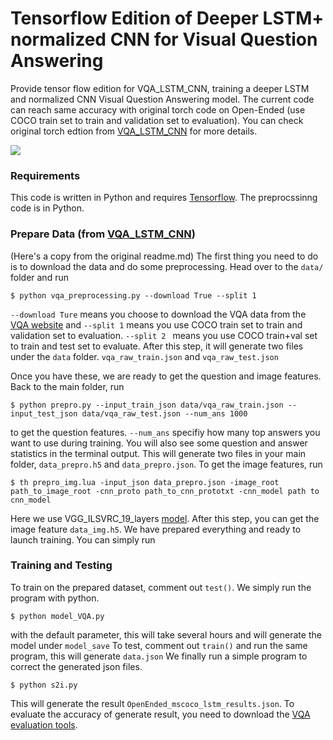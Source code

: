 # Tensorflow Edition of Deeper LSTM+ normalized CNN for Visual Question Answering

Provide tensor flow edition for VQA_LSTM_CNN, training a deeper LSTM and normalized CNN Visual Question Answering model. The current code can reach same accuracy with original torch code on Open-Ended (use COCO train set to train and validation set to evaluation). You can check original torch edtion from [VQA_LSTM_CNN](https://github.com/VT-vision-lab/VQA_LSTM_CNN) for more details.

![](https://cloud.githubusercontent.com/assets/19935904/16358326/e6812310-3add-11e6-914f-c61c19d6ab5a.png)

### Requirements

This code is written in Python and requires [Tensorflow](https://www.tensorflow.org). The preprocssinng code is in Python.

### Prepare Data (from [VQA_LSTM_CNN](https://github.com/VT-vision-lab/VQA_LSTM_CNN))
(Here's a copy from the original readme.md)
The first thing you need to do is to download the data and do some preprocessing. Head over to the `data/` folder and run

```
$ python vqa_preprocessing.py --download True --split 1
```

`--download Ture` means you choose to download the VQA data from the [VQA website](http://www.visualqa.org/) and `--split 1` means you use COCO train set to train and validation set to evaluation. `--split 2 ` means you use COCO train+val set to train and test set to evaluate. After this step, it will generate two files under the `data` folder. `vqa_raw_train.json` and `vqa_raw_test.json`

Once you have these, we are ready to get the question and image features. Back to the main folder, run

```
$ python prepro.py --input_train_json data/vqa_raw_train.json --input_test_json data/vqa_raw_test.json --num_ans 1000
```

to get the question features. `--num_ans` specifiy how many top answers you want to use during training. You will also see some question and answer statistics in the terminal output. This will generate two files in your main folder, `data_prepro.h5` and `data_prepro.json`. To get the image features, run

```
$ th prepro_img.lua -input_json data_prepro.json -image_root path_to_image_root -cnn_proto path_to_cnn_prototxt -cnn_model path to cnn_model
```

Here we use VGG_ILSVRC_19_layers [model](https://gist.github.com/ksimonyan/3785162f95cd2d5fee77). After this step, you can get the image feature `data_img.h5`. We have prepared everything and ready to launch training. You can simply run


### Training and Testing

To train on the prepared dataset, comment out `test()`.
We simply run the program with python.

```
$ python model_VQA.py
```

with the default parameter, this will take several hours and will generate the model under `model_save`
To test, comment out `train()` and run the same program, this will generate `data.json`
We finally run a simple program to correct the generated json files.

```
$ python s2i.py
```

This will generate the result `OpenEnded_mscoco_lstm_results.json`. To evaluate the accuracy of generate result, you need to download the [VQA evaluation tools](https://github.com/VT-vision-lab/VQA).

